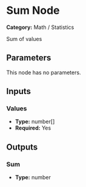 
# Sum Node

**Category:** Math / Statistics

Sum of values

## Parameters

This node has no parameters.

## Inputs


### Values
- **Type:** number[]
- **Required:** Yes



## Outputs


### Sum
- **Type:** number




